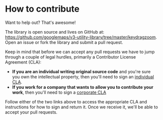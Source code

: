 How to contribute
=================

Want to help out? That's awesome!

The library is open source and lives on GitHub at:
https://github.com/googlemaps/v3-utility-library/tree/master/keydragzoom.
Open an issue or fork the library and submit a pull request.

Keep in mind that before we can accept any pull requests we have to jump
through a couple of legal hurdles, primarily a Contributor License Agreement
(CLA):

- **If you are an individual writing original source code**
  and you're sure you own the intellectual property,
  then you'll need to sign an
  [individual CLA](http://code.google.com/legal/individual-cla-v1.0.html).
- **If you work for a company that wants to allow you to contribute your work**,
  then you'll need to sign a
  [corporate CLA](http://code.google.com/legal/corporate-cla-v1.0.html)

Follow either of the two links above to access the appropriate CLA and
instructions for how to sign and return it. Once we receive it, we'll be able
to accept your pull requests.